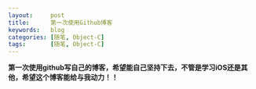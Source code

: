 ```yaml
---
layout:     post
title:      第一次使用Github博客
keywords:   blog
categories: [随笔, Object-C]
tags:	    [随笔, Object-C]
---
```



**第一次使用github写自己的博客，希望能自己坚持下去，不管是学习iOS还是其他，希望这个博客能给与我动力！！**


